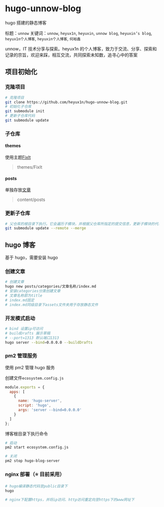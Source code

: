 # hugo-unnow-blog

hugo 搭建的静态博客

标题：`unnow`
关键词：`unnow`, `heyux1n`, `heyuxin`, `unnow blog`, `heyuxin’s blog`, `heyux1n个人博客`, `heyuxin个人博客`, `何裕鑫`

unnow，IT 技术分享与探索。heyux1n 的个人博客，致力于交流、分享、探索和记录的宗旨，欢迎来踩，相互交流，共同探索未知数，追寻心中的答案

## 项目初始化

### 克隆项目

```bash
# 克隆项目
git clone https://github.com/heyux1n/hugo-unnow-blog.git
# 初始化子仓库
git submodule init
# 更新子仓库代码
git submodule update

```

### 子仓库

#### themes

使用主题[FixIt](https://github.com/hugo-fixit/FixIt)

> themes/FixIt

#### posts

单独存放[文章](https://github.com/heyux1n/unnow-blog-posts)

> content/posts

### 更新子仓库

```bash
# 父仓库的根目录下执行。它会遍历子模块，并根据父仓库所指定的提交信息，更新子模块的代码到最新状态，并将最新的提交合并到子模块的本地分支
git submodule update --remote --merge
```

## hugo 博客

基于 hugo，需要安装 hugo

### 创建文章

```bash
# 创建文章
hugo new posts/categories/文章名称/index.md
# 安装categories分类创建文章
# 文章名称即为title
# index.md固定
# index.md同级目录下assets文件夹用于存放静态文件
```

### 开发模式启动

```bash
# bind 设置ip可访问
# buildDrafts 展示草稿
# --port=1313 默认端口1313
hugo server --bind=0.0.0.0 --buildDrafts
```

### pm2 管理服务

使用 pm2 管理 hugo 服务

创建文件`ecosystem.config.js`

```js
module.exports = {
  apps: [
    {
      name: 'hugo-server',
      script: 'hugo',
      args: 'server --bind=0.0.0.0'
    }
  ]
};
```

博客根目录下执行命令

```bash
# 启动
pm2 start ecosystem.config.js

# 关闭
pm2 stop hugo-blog-server
```

### nginx 部署（⭐ 目前采用）

```bash
# hugo编译静态代码至public目录下
hugo

# nginx下配置https，并将ip访问、http访问重定向至https下的www网址下
```
